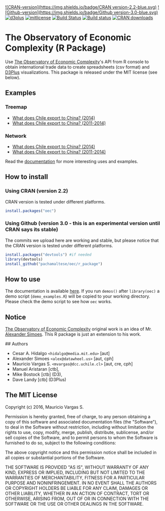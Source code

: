 [![CRAN-version](https://img.shields.io/badge/CRAN version-2.2-blue.svg)](https://cran.r-project.org/web/packages/oec/)
[![Github-version](https://img.shields.io/badge/Github version-3.0-blue.svg)](https://github.com/pachamaltese/oec) [![d3plus](https://img.shields.io/badge/D3plus-1.9.8-green.svg)](https://github.com/alexandersimoes/d3plus) [![mitlicense](https://img.shields.io/badge/License-MIT-green.svg)](https://opensource.org/licenses/MIT)
[![Build Status](https://travis-ci.org/pachamaltese/oec.svg?branch=master)](https://travis-ci.org/pachamaltese/oec)
[![Build status](https://ci.appveyor.com/api/projects/status/5xvlffxy8ro4wc34?svg=true)](https://ci.appveyor.com/project/pachamaltese/oec)
[![CRAN downloads](http://cranlogs.r-pkg.org/badges/oec)](http://cran.rstudio.com/web/packages/oec/index.html)

# The Observatory of Economic Complexity (R Package)

Use [The Observatory of Economic Complexity](http://atlas.media.mit.edu/en/)'s API from R console to obtain international trade data to create spreadsheets (csv format) and [D3Plus](http://d3plus.org/) visualizations. This package is released under the MIT license (see below).

## Examples

### Treemap

  * [What does Chile export to China? (2014)](http://pacha.hk/oec/chl_chn_2014_4char_hs92_treemap_exports.html)
  * [What does Chile export to China? (2011-2014)](http://pacha.hk/oec/chl_chn_2011_2014_1_4char_hs92_treemap_exports.html)

### Network

  * [What does Chile export to China? (2014)](http://pacha.hk/oec/chl_chn_2014_4char_hs92_network_exports.html)
  * [What does Chile export to China? (2011-2014)](http://pacha.hk/oec/chl_chn_2011_2014_1_4char_hs92_network_exports.html)

Read the [documentation](http://pacha.hk/oec/oec.pdf) for more interesting uses and examples.

## How to install

### Using CRAN (version 2.2)

CRAN version is tested under different platforms.

```r
install.packages("oec")
```

### Using Github (version 3.0 - this is an experimental version until CRAN says its stable)

The commits we upload here are working and stable, but please notice that the CRAN version is tested under different platforms.

```r
install.packages("devtools") #if needed
library(devtools)
install_github("pachamaltese/oec/r_package")
```

## How to use

The documentation is available [here](http://pacha.hk/oec/oec.pdf). If you run `demos()` after `library(oec)` a demo script (`demo_examples.R`) will be copied to your working directory. Please check the demo script to see how `oec` works.

## Notice

[The Observatory of Economic Complexity](http://atlas.media.mit.edu/en/) original work is an idea of Mr. [Alexander Simoes](https://github.com/alexandersimoes/oec). This R package is just an extension to his work.

## Authors

* Cesar A. Hidalgo `<hidalgo@media.mit.edu>` [aut]
* Alexander Simoes `<alex@datawheel.us>` [aut, cph]
* Mauricio Vargas S. `<mvargas@dcc.uchile.cl>` [aut, cre, cph]
* Manuel Aristaran [ctb],
* Mike Bostock [ctb] (D3),
* Dave Landy [ctb] (D3Plus)

## The MIT License

Copyright (c) 2016, Mauricio Vargas S.

Permission is hereby granted, free of charge, to any person obtaining
a copy of this software and associated documentation files (the
"Software"), to deal in the Software without restriction, including
without limitation the rights to use, copy, modify, merge, publish,
distribute, sublicense, and/or sell copies of the Software, and to
permit persons to whom the Software is furnished to do so, subject to
the following conditions:

The above copyright notice and this permission notice shall be
included in all copies or substantial portions of the Software.

THE SOFTWARE IS PROVIDED "AS IS", WITHOUT WARRANTY OF ANY KIND,
EXPRESS OR IMPLIED, INCLUDING BUT NOT LIMITED TO THE WARRANTIES OF
MERCHANTABILITY, FITNESS FOR A PARTICULAR PURPOSE AND
NONINFRINGEMENT. IN NO EVENT SHALL THE AUTHORS OR COPYRIGHT HOLDERS BE
LIABLE FOR ANY CLAIM, DAMAGES OR OTHER LIABILITY, WHETHER IN AN ACTION
OF CONTRACT, TORT OR OTHERWISE, ARISING FROM, OUT OF OR IN CONNECTION
WITH THE SOFTWARE OR THE USE OR OTHER DEALINGS IN THE SOFTWARE.
